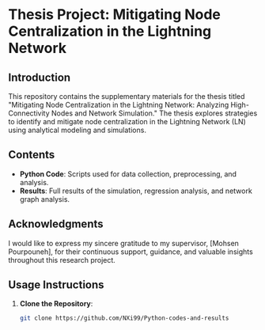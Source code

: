 # Thesis Project: Mitigating Node Centralization in the Lightning Network

## Introduction

This repository contains the supplementary materials for the thesis titled "Mitigating Node Centralization in the Lightning Network: Analyzing High-Connectivity Nodes and Network Simulation." The thesis explores strategies to identify and mitigate node centralization in the Lightning Network (LN) using analytical modeling and simulations.

## Contents

- **Python Code**: Scripts used for data collection, preprocessing, and analysis.
- **Results**: Full results of the simulation, regression analysis, and network graph analysis.

## Acknowledgments

I would like to express my sincere gratitude to my supervisor, [Mohsen Pourpouneh], for their continuous support, guidance, and valuable insights throughout this research project.

## Usage Instructions

1. **Clone the Repository**: 
   ```bash
   git clone https://github.com/NXi99/Python-codes-and-results
